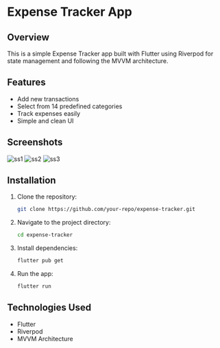 # Expense Tracker App

## Overview
This is a simple Expense Tracker app built with Flutter using Riverpod for state management and following the MVVM architecture.

## Features
- Add new transactions
- Select from 14 predefined categories
- Track expenses easily
- Simple and clean UI

## Screenshots


![ss1](https://github.com/user-attachments/assets/c74a0b3b-85cb-4829-8b75-620c3592d88f)
![ss2](https://github.com/user-attachments/assets/1e7cfbff-c939-4cb4-a7f3-047be24dd075)
![ss3](https://github.com/user-attachments/assets/3a15b103-3ee2-480d-98aa-aeb509728f08)


## Installation
1. Clone the repository:
   ```sh
   git clone https://github.com/your-repo/expense-tracker.git
   ```
2. Navigate to the project directory:
   ```sh
   cd expense-tracker
   ```
3. Install dependencies:
   ```sh
   flutter pub get
   ```
4. Run the app:
   ```sh
   flutter run
   ```


## Technologies Used
- Flutter
- Riverpod
- MVVM Architecture


